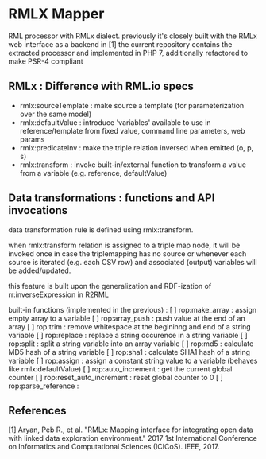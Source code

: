 # RMLX Mapper
RML processor with RMLx dialect. previously it's closely built with the RMLx web interface as a backend in [1]
the current repository contains the extracted processor and implemented in PHP 7, additionally refactored to make PSR-4 compliant

## RMLx : Difference with RML.io specs

 - rmlx:sourceTemplate : make source a template (for parameterization over the same model)
 - rmlx:defaultValue : introduce 'variables' available to use in reference/template from fixed value, command line parameters, web params
 - rmlx:predicateInv : make the triple relation inversed when emitted (o, p, s)
 - rmlx:transform : invoke built-in/external function to transform a value from a variable (e.g. reference, defaultValue)

## Data transformations : functions and API invocations

data transformation rule is defined using rmlx:transform. 

when rmlx:transform relation is assigned to a triple map node, it will be invoked once in case the triplemapping has no source or whenever each source is iterated (e.g. each CSV row) and associated (output) variables will be added/updated.

this feature is built upon the generalization and RDF-ization of rr:inverseExpression in R2RML

built-in functions (implemented in the previous) : 
[ ] rop:make_array : assign empty array to a variable
[ ] rop:array_push : push value at the end of an array
[ ] rop:trim : remove whitespace at the begininng and end of a string variable
[ ] rop:replace : replace a string occurence in a string variable
[ ] rop:split : split a string variable into an array variable
[ ] rop:md5 : calculate MD5 hash of a string variable
[ ] rop:sha1 : calculate SHA1 hash of a string variable
[ ] rop:assign : assign a constant string value to a variable (behaves like rmlx:defaultValue)
[ ] rop:auto_increment : get the current global counter
[ ] rop:reset_auto_increment : reset global counter to 0
[ ] rop:parse_reference : 

## References
[1] Aryan, Peb R., et al. "RMLx: Mapping interface for integrating open data with linked data exploration environment." 2017 1st International Conference on Informatics and Computational Sciences (ICICoS). IEEE, 2017.
